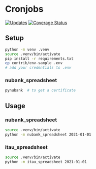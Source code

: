 # Cronjobs

[![Updates](https://pyup.io/repos/github/lucasrcezimbra/cronjobs/shield.svg)](https://pyup.io/repos/github/lucasrcezimbra/cronjobs/)
[![Coverage Status](https://coveralls.io/repos/github/lucasrcezimbra/cronjobs/badge.svg)](https://coveralls.io/github/lucasrcezimbra/cronjobs)


## Setup

```bash
python -m venv .venv
source .venv/bin/activate
pip install -r requirements.txt
cp contrib/env-sample .env
# add your credentials to .env
```

### nubank_spreadsheet
```bash
pynubank  # to get a certificate
```


## Usage

### nubank_spreadsheet

```bash
source .venv/bin/activate
python -m nubank_spreadsheet 2021-01-01
```

### itau_spreadsheet

```bash
source .venv/bin/activate
python -m itau_spreadsheet 2021-01-01
```

